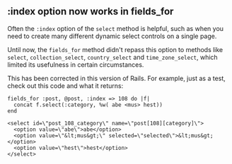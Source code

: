 ## :index option now works in fields\_for

Often the `:index` option of the `select` method is helpful, such as when you need to create many different dynamic select controls on a single page.

Until now, the `fields_for` method didn't repass this option to methods like `select`, `collection_select`, `country_select` and `time_zone_select`, which limited its usefulness in certain circumstances.

This has been corrected in this version of Rails. For example, just as a test, check out this code and what it returns:

	fields_for :post, @post, :index => 108 do |f|
	  concat f.select(:category, %w( abe <mus> hest))
	end

	<select id=\"post_108_category\" name=\"post[108][category]\">
	  <option value=\"abe\">abe</option>
	  <option value=\"&lt;mus&gt;\" selected=\"selected\">&lt;mus&gt;</option>
	  <option value=\"hest\">hest</option>
	</select>